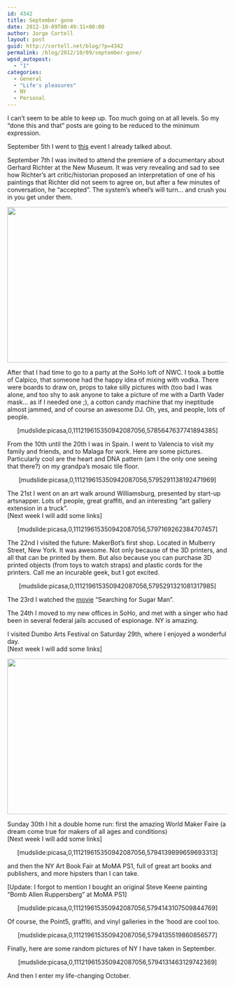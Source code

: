 ```yaml
---
id: 4342
title: September gone
date: 2012-10-09T00:49:31+00:00
author: Jorge Cortell
layout: post
guid: http://cortell.net/blog/?p=4342
permalink: /blog/2012/10/09/september-gone/
wpsd_autopost:
  - "1"
categories:
  - General
  - "Life's pleasures"
  - NY
  - Personal
---
```

I can&#8217;t seem to be able to keep up. Too much going on at all levels. So my &#8220;done this and that&#8221; posts are going to be reduced to the minimum expression.

September 5th I went to <a title="http://cortell.net/blog/2012/09/round-table-at-nycba-about-campaign-reform/" href="http://cortell.net/blog/2012/09/round-table-at-nycba-about-campaign-reform/" target="_blank">this</a> event I already talked about.

September 7th I was invited to attend the premiere of a documentary about Gerhard Richter at the New Museum. It was very revealing and sad to see how Richter&#8217;s art critic/historian proposed an interpretation of one of his paintings that Richter did not seem to agree on, but after a few minutes of conversation, he &#8220;accepted&#8221;. The system&#8217;s wheel&#8217;s will turn… and crush you in you get under them.

<p style="text-align: center">
  <img class="aligncenter" title="New Museum sky room" src="https://lh5.googleusercontent.com/-49WHr0UfQJI/UEqKvaR2F-I/AAAAAAAAGhs/ipDF4nxEMxY/s1219/20120907_200038.jpg" alt="" width="731" height="356" />
</p>

After that I had time to go to a party at the SoHo loft of NWC. I took a bottle of Calpico, that someone had the happy idea of mixing with vodka. There were boards to draw on, props to take silly pictures with (too bad I was alone, and too shy to ask anyone to take a picture of me with a Darth Vader mask… as if I needed one ;), a cotton candy machine that my ineptitude almost jammed, and of course an awesome DJ. Oh, yes, and people, lots of people. 

<p style="text-align: center">
  [mudslide:picasa,0,111219615350942087056,5785647637741894385]
</p>

<p style="text-align: left">
  From the 10th until the 20th I was in Spain. I went to Valencia to visit my family and friends, and to Malaga for work. Here are some pictures. Particularly cool are the heart and DNA pattern (am I the only one seeing that there?) on my grandpa&#8217;s mosaic tile floor.
</p>

<p style="text-align: center">
  [mudslide:picasa,0,111219615350942087056,5795291138192471969]
</p>

The 21st I went on an art walk around Williamsburg, presented by start-up artsnapper. Lots of people, great graffiti, and an interesting &#8220;art gallery extension in a truck&#8221;.  
[Next week I will add some links]

<p style="text-align: center">
  [mudslide:picasa,0,111219615350942087056,5797169262384707457]
</p>

The 22nd I visited the future: MakerBot&#8217;s first shop. Located in Mulberry Street, New York. It was awesome. Not only because of the 3D printers, and all that can be printed by them. But also because you can purchase 3D printed objects (from toys to watch straps) and plastic cords for the printers. Call me an incurable geek, but I got excited.

<p style="text-align: center">
  [mudslide:picasa,0,111219615350942087056,5795291321081317985]
</p>

The 23rd I watched the <a title="http://cortell.net/blog/2012/09/searching-for-sugar-man/" href="http://cortell.net/blog/2012/09/searching-for-sugar-man/" target="_blank">movie</a> &#8220;Searching for Sugar Man&#8221;.

The 24th I moved to my new offices in SoHo, and met with a singer who had been in several federal jails accused of espionage. NY is amazing.

I visited Dumbo Arts Festival on Saturday 29th, where I enjoyed a wonderful day.  
[Next week I will add some links]

<img class="aligncenter" title="Dumbo Art Festival" src="https://lh3.googleusercontent.com/-jEhmtDDVM8g/UGdkyTTIKDI/AAAAAAAAGIc/p38ZvvAPjdk/s1162/20120929_170433.jpg" alt="" width="697" height="356" />

Sunday 30th I hit a double home run: first the amazing World Maker Faire (a dream come true for makers of all ages and conditions)  
[Next week I will add some links]

<p style="text-align: center">
  [mudslide:picasa,0,111219615350942087056,5794139899659693313]
</p>

and then the NY Art Book Fair at MoMA PS1, full of great art books and publishers, and more hipsters than I can take.

[Update: I forgot to mention I bought an original Steve Keene painting &#8220;Bomb Allen Ruppersberg&#8221; at MoMA PS1]

<p style="text-align: center">
  [mudslide:picasa,0,111219615350942087056,5794143107509844769]
</p>

Of course, the Point5, graffiti, and vinyl galleries in the &#8216;hood are cool too.

<p style="text-align: center">
  [mudslide:picasa,0,111219615350942087056,5794135519860856577]
</p>

Finally, here are some random pictures of NY I have taken in September.

<p style="text-align: center">
  [mudslide:picasa,0,111219615350942087056,5794131463129742369]
</p>

And then I enter my life-changing October.